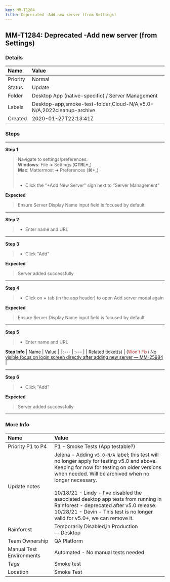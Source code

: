 ```yaml
---
key: MM-T1284
title: Deprecated -Add new server (from Settings)
---
```


## MM-T1284: Deprecated -Add new server (from Settings)

### Details

| Name     | Value                                                                |
| :------- | :------------------------------------------------------------------- |
| Priority | Normal                                                               |
| Status   | Update                                                               |
| Folder   | Desktop App (native-specific) / Server Management                    |
| Labels   | Desktop-app,smoke-test-folder,Cloud-N/A,v5.0-N/A,2022cleanup-archive |
| Created  | 2020-01-27T22:13:41Z                                                 |

### Steps

<hr/>

**Step 1**

> <article>Navigate to settings/preferences:<br /><strong>Windows</strong>: File ➜ Settings (<strong>CTRL+,</strong>)<br /><strong>Mac</strong>: Mattermost ➜ Preferences (<strong>⌘+,</strong>)<br /><br /><ul><li>Click the "+Add New Server" sign next to "Server Management"</li></ul></article>

**Expected**

> <article>Ensure Server Display Name input field is focused by default</article>

<hr/>

**Step 2**

> <article><ul><li>Enter name and URL</li></ul></article>

<hr/>

**Step 3**

> <article><ul><li>Click "Add"</li></ul></article>

**Expected**

> <article>Server added successfully</article>

<hr/>

**Step 4**

> <article><ul><li>Click on <strong>+</strong> tab (in the app header) to open Add server modal again</li></ul></article>

**Expected**

> <article>Ensure Server Display Name input field is focused by default</article>

<hr/>

**Step 5**

> <article><ul><li>Enter name and URL</li></ul></article>

**Step Info**
| Name | Value |
| :--- | :--- |
| Related ticket(s) | (<span style="color:rgb(184, 49, 47)">Won't Fix</span>) <a href="https://mattermost.atlassian.net/browse/MM-25984">No visible focus on login screen directly after adding new server — MM-25984</a> |

<hr/>

**Step 6**

> <article><ul><li>Click "Add"</li></ul></article>

**Expected**

> <article>Server added successfully</article>

<hr/>

### More Info

| Name                     | Value                                                                                                                                                                                                                                                                                                                                                                                                                              |
| :----------------------- | :--------------------------------------------------------------------------------------------------------------------------------------------------------------------------------------------------------------------------------------------------------------------------------------------------------------------------------------------------------------------------------------------------------------------------------- |
| Priority P1 to P4        | P1 - Smoke Tests (App testable?)                                                                                                                                                                                                                                                                                                                                                                                                   |
| Update notes             | Jelena - Adding `v5.0-N/A` label; this test will no longer apply for testing v5.0 and above.<br />Keeping for now for testing on older versions when needed. Will be archived when no longer necessary.<br /><br />10/18/21 - Lindy - I've disabled the associated desktop app tests from running in Rainforest - deprecated after v5.0 release.<br />10/28/21 - Devin - This test is no longer valid for v5.0+, we can remove it. |
| Rainforest               | Temporarily Disabled,in Production — Desktop                                                                                                                                                                                                                                                                                                                                                                                       |
| Team Ownership           | QA Platform                                                                                                                                                                                                                                                                                                                                                                                                                        |
| Manual Test Environments | Automated - No manual tests needed                                                                                                                                                                                                                                                                                                                                                                                                 |
| Tags                     | Smoke test                                                                                                                                                                                                                                                                                                                                                                                                                         |
| Location                 | Smoke Test                                                                                                                                                                                                                                                                                                                                                                                                                         |

